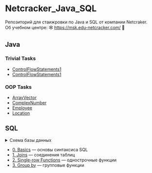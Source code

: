 # Netcracker_Java_SQL
Репозиторий для стаижровки по Java и SQL от компании Netcraker.  
Об учебном центре: 🕸 https://msk.edu-netcracker.com/ 🥜

## Java

### Trivial Tasks
- [ControlFlowStatements1](https://github.com/r-vvch/Netcracker_Java_SQL/tree/master/Java/0.%20Trivial%20Tasks/ControlFlowStatements1 "Перейти к расположению")
- [ControlFlowStatements1](https://github.com/r-vvch/Netcracker_Java_SQL/tree/master/Java/0.%20Trivial%20Tasks/ControlFlowStatements2 "Перейти к расположению")

### OOP Tasks
- [ArrayVector](https://github.com/r-vvch/Netcracker_Java_SQL/tree/master/Java/1.%20OOP%20Tasks/ArrayVector "Перейти к расположению")
- [ComplexNumber](https://github.com/r-vvch/Netcracker_Java_SQL/tree/master/Java/1.%20OOP%20Tasks/ComplexNumber "Перейти к расположению")
- [Employee](https://github.com/r-vvch/Netcracker_Java_SQL/tree/master/Java/1.%20OOP%20Tasks/Employee "Перейти к расположению")
- [Location](https://github.com/r-vvch/Netcracker_Java_SQL/tree/master/Java/1.%20OOP%20Tasks/Location "Перейти к расположению")

## SQL
<details>
  <summary>Схема базы данных</summary>
  <img src="https://github.com/r-vvch/Netcracker_Java_SQL/blob/master/SQL/EMPLOYEES.gif">
</details>

- [0. Basics](https://github.com/r-vvch/Netcracker_Java_SQL/blob/master/SQL/0.%20Basics.sql "Перейти к расположению")  — основы синтаксиса SQL
- [1. Joins](https://github.com/r-vvch/Netcracker_Java_SQL/blob/master/SQL/1.%20Joins.sql "Перейти к расположению")  — соединения таблиц
- [2. Single-row Functions](https://github.com/r-vvch/Netcracker_Java_SQL/blob/master/SQL/2.%20Single-row%20Functions.sql "Перейти к расположению") — однострочные функции
- [3. Group by](https://github.com/r-vvch/Netcracker_Java_SQL/blob/master/SQL/3.%20Group%2-by.sql "Перейти к расположению") — групповые функции